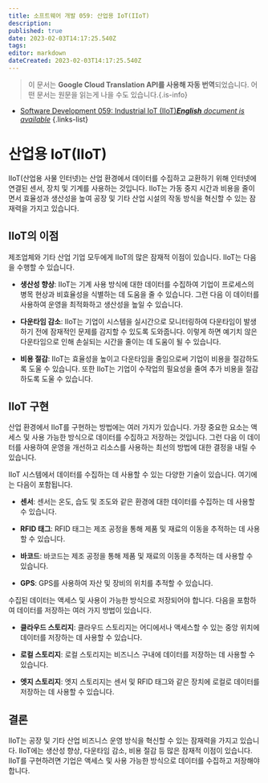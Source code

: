 ```yaml
---
title: 소프트웨어 개발 059: 산업용 IoT(IIoT)
description: 
published: true
date: 2023-02-03T14:17:25.540Z
tags: 
editor: markdown
dateCreated: 2023-02-03T14:17:25.540Z
---
```


> 이 문서는 **Google Cloud Translation API를 사용해 자동 번역**되었습니다.
어떤 문서는 원문을 읽는게 나을 수도 있습니다.{.is-info}



- [Software Development 059: Industrial IoT (IIoT)***English** document is available*](/en/Knowledge-base/Software-Development/Learning/software-development-059-industrial-iot-iiot)
{.links-list}


# 산업용 IoT(IIoT)

IIoT(산업용 사물 인터넷)는 산업 환경에서 데이터를 수집하고 교환하기 위해 인터넷에 연결된 센서, 장치 및 기계를 사용하는 것입니다. IIoT는 가동 중지 시간과 비용을 줄이면서 효율성과 생산성을 높여 공장 및 기타 산업 시설의 작동 방식을 혁신할 수 있는 잠재력을 가지고 있습니다.

## IIoT의 이점

제조업체와 기타 산업 기업 모두에게 IIoT의 많은 잠재적 이점이 있습니다. IIoT는 다음을 수행할 수 있습니다.

- **생산성 향상**: IIoT는 기계 사용 방식에 대한 데이터를 수집하여 기업이 프로세스의 병목 현상과 비효율성을 식별하는 데 도움을 줄 수 있습니다. 그런 다음 이 데이터를 사용하여 운영을 최적화하고 생산성을 높일 수 있습니다.

- **다운타임 감소**: IIoT는 기업이 시스템을 실시간으로 모니터링하여 다운타임이 발생하기 전에 잠재적인 문제를 감지할 수 있도록 도와줍니다. 이렇게 하면 예기치 않은 다운타임으로 인해 손실되는 시간을 줄이는 데 도움이 될 수 있습니다.

- **비용 절감**: IIoT는 효율성을 높이고 다운타임을 줄임으로써 기업이 비용을 절감하도록 도울 수 있습니다. 또한 IIoT는 기업이 수작업의 필요성을 줄여 추가 비용을 절감하도록 도울 수 있습니다.

## IIoT 구현

산업 환경에서 IIoT를 구현하는 방법에는 여러 가지가 있습니다. 가장 중요한 요소는 액세스 및 사용 가능한 방식으로 데이터를 수집하고 저장하는 것입니다. 그런 다음 이 데이터를 사용하여 운영을 개선하고 리소스를 사용하는 최선의 방법에 대한 결정을 내릴 수 있습니다.

IIoT 시스템에서 데이터를 수집하는 데 사용할 수 있는 다양한 기술이 있습니다. 여기에는 다음이 포함됩니다.

- **센서**: 센서는 온도, 습도 및 조도와 같은 환경에 대한 데이터를 수집하는 데 사용할 수 있습니다.

- **RFID 태그**: RFID 태그는 제조 공정을 통해 제품 및 재료의 이동을 추적하는 데 사용할 수 있습니다.

- **바코드**: 바코드는 제조 공정을 통해 제품 및 재료의 이동을 추적하는 데 사용할 수 있습니다.

- **GPS**: GPS를 사용하여 자산 및 장비의 위치를 추적할 수 있습니다.

수집된 데이터는 액세스 및 사용이 가능한 방식으로 저장되어야 합니다. 다음을 포함하여 데이터를 저장하는 여러 가지 방법이 있습니다.

- **클라우드 스토리지**: 클라우드 스토리지는 어디에서나 액세스할 수 있는 중앙 위치에 데이터를 저장하는 데 사용할 수 있습니다.

- **로컬 스토리지**: 로컬 스토리지는 비즈니스 구내에 데이터를 저장하는 데 사용할 수 있습니다.

- **엣지 스토리지**: 엣지 스토리지는 센서 및 RFID 태그와 같은 장치에 로컬로 데이터를 저장하는 데 사용할 수 있습니다.

## 결론

IIoT는 공장 및 기타 산업 비즈니스 운영 방식을 혁신할 수 있는 잠재력을 가지고 있습니다. IIoT에는 생산성 향상, 다운타임 감소, 비용 절감 등 많은 잠재적 이점이 있습니다. IIoT를 구현하려면 기업은 액세스 및 사용 가능한 방식으로 데이터를 수집하고 저장해야 합니다.